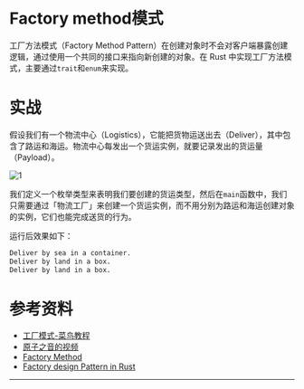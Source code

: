 # Factory method模式

工厂方法模式（Factory Method Pattern）在创建对象时不会对客户端暴露创建逻辑，通过使用一个共同的接口来指向新创建的对象。在 Rust 中实现工厂方法模式，主要通过`trait`和`enum`来实现。

# 实战

假设我们有一个物流中心（Logistics），它能把货物运送出去（Deliver），其中包含了路运和海运。物流中心每发出一个货运实例，就要记录发出的货运量（Payload）。

![1](https://refactoring.guru/images/patterns/content/factory-method/factory-method-en.png?id=cfa26f33dc8473e803fa)

我们定义一个枚举类型来表明我们要创建的货运类型，然后在`main`函数中，我们只需要通过「物流工厂」来创建一个货运实例，而不用分别为路运和海运创建对象的实例，它们也能完成送货的行为。

运行后效果如下：

```bash
Deliver by sea in a container.
Deliver by land in a box.
Deliver by land in a box.
```



# 参考资料

- [工厂模式-菜鸟教程](https://www.runoob.com/design-pattern/factory-pattern.html)
- [原子之音的视频](https://www.bilibili.com/video/BV1oo4y117rv?p=2&spm_id_from=pageDriver)
- [Factory Method](https://refactoring.guru/design-patterns/factory-method)
- [Factory design Pattern in Rust](https://chercher.tech/rust/factory-design-pattern-rust#)

---
